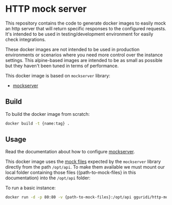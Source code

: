# HTTP mock server

This repository contains the code to generate docker images to easily mock an
http server that will return specific responses to the configured requests. It's intended to
be used in testing/development environment for easily check integrations.

These docker images are not intended to be used in production environments or
scenarios where you need more control over the instance settings. This alpine-based
images are intended to be as small as possible but they haven't been tuned in
terms of performance.

This docker image is based on `mockserver` library:

-   [mockserver](https://www.npmjs.com/package/mockserver)

## Build

To build the docker image from scratch:

```bash
docker build -t {name:tag} .
```

## Usage

Read the documentation about how to configure [mockserver](https://github.com/namshi/mockserver).

This docker image uses the [mock files](https://github.com/namshi/mockserver#mock-files) expected by the `mockserver` library directly from the path `/opt/api`. To make them available we must mount our local folder containing those files ({path-to-mock-files} in this documentation) into the `/opt/api` folder:

To run a basic instance:

```bash
docker run -d -p 80:80 -v {path-to-mock-files}:/opt/api gguridi/http-mockserver:latest
```

